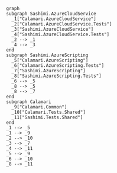 ﻿```mermaid
graph
subgraph Sashimi.AzureCloudService
  _1["Calamari.AzureCloudService"]
  _2["Calamari.AzureCloudService.Tests"]
  _3["Sashimi.AzureCloudService"]
  _4["Sashimi.AzureCloudService.Tests"]
  _2 --> _1
  _4 --> _3
end
subgraph Sashimi.AzureScripting
  _5["Calamari.AzureScripting"]
  _6["Calamari.AzureScripting.Tests"]
  _7["Sashimi.AzureScripting"]
  _8["Sashimi.AzureScripting.Tests"]
  _6 --> _5
  _8 --> _5
  _8 --> _7
end
subgraph Calamari
  _9["Calamari.Common"]
  _10["Calamari.Tests.Shared"]
  _11["Sashimi.Tests.Shared"]
end
_1 --> _5
_1 --> _9
_2 --> _10
_3 --> _7
_4 --> _11
_5 --> _9
_6 --> _10
_8 --> _11
```
